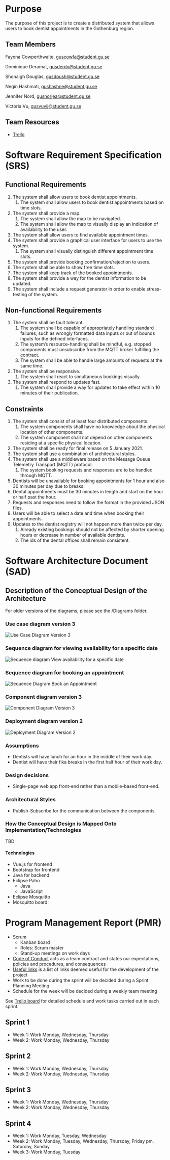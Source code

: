 # Purpose
The purpose of this project is to create a distributed system that allows users to book dentist appointments in the Gothenburg region.

## Team Members
Fayona Cowperthwaite, guscowfa@student.gu.se

Dominique Deramat, gusderdo@student.gu.se

Shonaigh Douglas, gusdoush@student.gu.se

Negin Hashmati, gushashne@student.gu.se

Jennifer Nord, gusnorjea@student.gu.se

Victoria Vu, gusvuvij@student.gu.se

## Team Resources
* [Trello](https://trello.com/b/tLswcs2r/dit-355-2020-team-3)

# Software Requirement Specification (SRS)
## Functional Requirements
1. The system shall allow users to book dentist appointments.
   1. The system shall allow users to book dentist appointments based on time slots.
2. The system shall provide a map. 
   1. The system shall allow the map to be navigated.
   2. The system shall allow the map to visually display an indication of availability to the user.
3. The system shall allow users to find available appointment times.
4. The system shall provide a graphical user interface for users to use the system.
   1. The system shall visually distinguish different appointment time slots. 
5. The system shall provide booking confirmation/rejection to users.
6. The system shall be able to show free time slots.
7. The system shall keep track of the booked appointments.
8. The system shall provide a way for the dentist information to be updated. 
9. The system shall include a request generator in order to enable stress-testing of the system.

## Non-functional Requirements
1. The system shall be fault tolerant.
    1. The system shall be capable of appropriately handling standard failures, such as wrongly formatted data inputs or out of bounds inputs for the defined interfaces.
    2. The system’s resource-handling shall be mindful, e.g. stopped components must unsubscribe from the MQTT broker fulfilling the contract.
    3. The system shall be able to handle large amounts of requests at the same time. 
2. The system shall be responsive.
    1. The system shall react to simultaneous bookings visually. 
3. The system shall respond to updates fast.
   1. The system shall provide a way for updates to take effect within 10 minutes of their publication.

## Constraints
1. The system shall consist of at least four distributed components.
     1. The system components shall have no knowledge about the physical location of other components.
     2. The system component shall not depend on other components residing at a specific physical location.
2. The system shall be ready for final release on 5 January 2021.
3. The system shall use a combination of architectural styles.
4. The system shall use a middleware based on the Message Queue Telemetry Transport (MQTT) protocol.
   1. The system booking requests and responses are to be handled through MQTT.
5. Dentists will be unavailable for booking appointments for 1 hour and also 30 minutes per day due to breaks.
6. Dental appointments must be 30 minutes in length and start on the hour or half past the hour.
7. Requests and responses need to follow the format in the provided JSON files.
8. Users will be able to select a date and time when booking their appointments. 
9. Updates to the dentist registry will not happen more than twice per day.
   1. Already existing bookings should not be affected by shorter opening hours or decrease in number of available dentists.
   2. The ids of the dental offices shall remain consistent.



# Software Architecture Document (SAD)

## Description of the Conceptual Design of the Architecture
For older versions of the diagrams, please see the /Diagrams folder.

### Use case diagram version 3

![Use Case Diagram Version 3](./Diagrams/UseCaseDiagramV3.png)

### Sequence diagram for viewing availability for a specific date
![Sequence diagram View availability for a specific date](./Diagrams/SequenceViewTimeSlotsV2.png)

### Sequence diagram for booking an appointment
![Sequence Diagram Book an Appointment](./Diagrams/SequenceBookAppointmentV2.png)

### Component diagram version 3

![Component Diagram Version 3](./Diagrams/ComponentDiagramV3.png)

### Deployment diagram version 2

![Deployment Diagram Version 2](./Diagrams/DeploymentDiagramV2.png)

### Assumptions
* Dentists will have lunch for an hour in the middle of their work day.
* Dentist will have their fika breaks in the first half hour of their work day.

### Design decisions
* Single-page web app front-end rather than a mobile-based front-end.

### Architectural Styles
* Publish-Subscribe for the communication between the components.

### How the Conceptual Design is Mapped Onto Implementation/Technologies
TBD 

#### Technologies
* Vue.js for frontend
* Bootstrap for frontend
* Java for backend
* Eclipse Paho
   * Java
   * JavaScript
* Eclipse Mosquitto
* Mosquitto board

# Program Management Report (PMR)
* Scrum
   * Kanban board
   * Roles: Scrum master
   * Stand-up meetings on work days
* [Code of Conduct](https://git.chalmers.se/courses/dit355/2020/group-3/documentation/-/blob/master/CodeOfConduct.md) acts as a team contract and states our expectations, policies and procedures, and consequences
* [Useful links](https://git.chalmers.se/courses/dit355/2020/group-3/documentation/-/blob/master/UsefulLinks.md) is a list of links deemed useful for the development of the project
* Work to be done during the sprint will be decided during a Sprint Planning Meeting
* Schedule for the week will be decided during a weekly team meeting

See [Trello board](https://trello.com/b/tLswcs2r/dit-355-2020-team-3) for detailed schedule and work tasks carried out in each sprint.

## Sprint 1
* Week 1: Work Monday, Wednesday, Thursday
* Week 2: Work Monday, Wednesday, Thursday

## Sprint 2
* Week 1: Work Monday, Wednesday, Thursday
* Week 2: Work Monday, Wednesday, Thursday

## Sprint 3
* Week 1: Work Monday, Wednesday, Thursday
* Week 2: Work Monday, Wednesday, Thursday

## Sprint 4
* Week 1: Work Monday, Tuesday, Wednesday
* Week 2: Work Monday, Tuesday, Wednesday, Thursday, Friday pm, Saturday, Sunday
* Week 3: Work Monday, Tuesday
